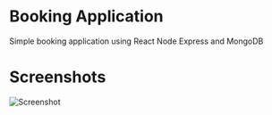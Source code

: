 # Booking Application

Simple booking application using React Node Express and MongoDB

# Screenshots

![Screenshot](screens/screen.png)

